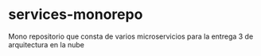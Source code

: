 # services-monorepo
Mono repositorio que consta de varios microservicios para la entrega 3 de arquitectura en la nube
